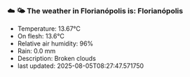### ☁️ 🌤️  The weather in Florianópolis is: Florianópolis

- Temperature: 13.67°C
- On flesh: 13.6°C
- Relative air humidity: 96%
- Rain: 0.0 mm
- Description: Broken clouds
- last updated: 2025-08-05T08:27:47.571750
